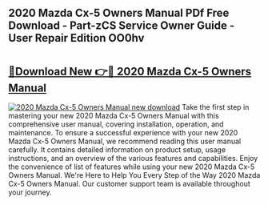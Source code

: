 ## 2020 Mazda Cx-5 Owners Manual PDf Free Download - Part-zCS Service Owner Guide - User Repair Edition OO0hv

# <h2><a href="http://bc15738.oget.top/?id=2020+Mazda+Cx-5+Owners+Manual">🔗Download New 👉🔴 2020 Mazda Cx-5 Owners Manual</a></h2>

[![2020 Mazda Cx-5 Owners Manual new download](https://i.imgur.com/5g1atiW.png)](http://bc15738.oget.top/?id=2020+Mazda+Cx-5+Owners+Manual)
Take the first step in mastering your new 2020 Mazda Cx-5 Owners Manual with this comprehensive user manual, covering installation, operation, and maintenance. To ensure a successful experience with your new 2020 Mazda Cx-5 Owners Manual, we recommend reading this user manual carefully. It contains detailed information on product setup, usage instructions, and an overview of the various features and capabilities. Enjoy the convenience of list of features while using your new 2020 Mazda Cx-5 Owners Manual. We're Here to Help You Every Step of the Way 2020 Mazda Cx-5 Owners Manual. Our customer support team is available throughout your journey.
